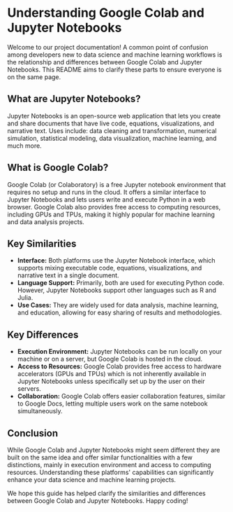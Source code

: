 # Understanding Google Colab and Jupyter Notebooks

Welcome to our project documentation! A common point of confusion among developers new to data science and machine learning workflows is the relationship and differences between Google Colab and Jupyter Notebooks. This README aims to clarify these parts to ensure everyone is on the same page.

## What are Jupyter Notebooks?

Jupyter Notebooks is an open-source web application that lets you create and share documents that have live code, equations, visualizations, and narrative text. Uses include: data cleaning and transformation, numerical simulation, statistical modeling, data visualization, machine learning, and much more.

## What is Google Colab?

Google Colab (or Colaboratory) is a free Jupyter notebook environment that requires no setup and runs in the cloud. It offers a similar interface to Jupyter Notebooks and lets users write and execute Python in a web browser. Google Colab also provides free access to computing resources, including GPUs and TPUs, making it highly popular for machine learning and data analysis projects.

## Key Similarities

- **Interface:** Both platforms use the Jupyter Notebook interface, which supports mixing executable code, equations, visualizations, and narrative text in a single document.
- **Language Support:** Primarily, both are used for executing Python code. However, Jupyter Notebooks support other languages such as R and Julia.
- **Use Cases:** They are widely used for data analysis, machine learning, and education, allowing for easy sharing of results and methodologies.

## Key Differences

- **Execution Environment:** Jupyter Notebooks can be run locally on your machine or on a server, but Google Colab is hosted in the cloud.
- **Access to Resources:** Google Colab provides free access to hardware accelerators (GPUs and TPUs) which is not inherently available in Jupyter Notebooks unless specifically set up by the user on their servers.
- **Collaboration:** Google Colab offers easier collaboration features, similar to Google Docs, letting multiple users work on the same notebook simultaneously.

## Conclusion

While Google Colab and Jupyter Notebooks might seem different they are built on the same idea and offer similar functionalities with a few distinctions, mainly in execution environment and access to computing resources. Understanding these platforms' capabilities can significantly enhance your data science and machine learning projects.

We hope this guide has helped clarify the similarities and differences between Google Colab and Jupyter Notebooks. Happy coding!

